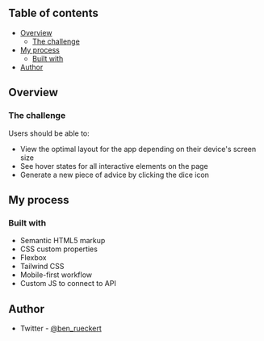 ## Table of contents

- [Overview](#overview)
  - [The challenge](#the-challenge)
- [My process](#my-process)
  - [Built with](#built-with)
- [Author](#author)


## Overview

### The challenge

Users should be able to:

- View the optimal layout for the app depending on their device's screen size
- See hover states for all interactive elements on the page
- Generate a new piece of advice by clicking the dice icon

## My process

### Built with

- Semantic HTML5 markup
- CSS custom properties
- Flexbox
- Tailwind CSS
- Mobile-first workflow
- Custom JS to connect to API

## Author

- Twitter - [@ben_rueckert](https://www.twitter.com/ben_rueckert)
